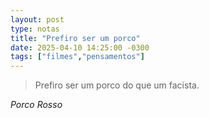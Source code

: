```yaml
---
layout: post
type: notas
title: "Prefiro ser um porco"
date: 2025-04-10 14:25:00 -0300
tags: ["filmes","pensamentos"]
---
```

<blockquote class="citacao-especial citacao-curta">
Prefiro ser um porco do que um facista.
</blockquote>
<cite class="autor-cite">Porco Rosso</cite>